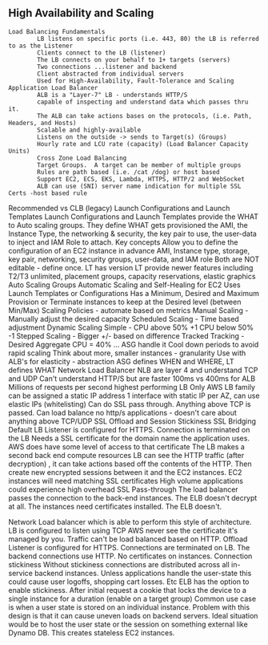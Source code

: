 ## High Availability and Scaling
    Load Balancing Fundamentals
            LB listens on specific ports (i.e. 443, 80) the LB is referred to as the Listener
            Clients connect to the LB (listener)
            The LB connects on your behalf to 1+ targets (servers)
            Two connections ...listener and backend
            Client abstracted from individual servers
            Used for High-Availability, Fault-Tolerance and Scaling
    Application Load Balancer
            ALB is a "Layer-7" LB - understands HTTP/S
            capable of inspecting and understand data which passes thru it.  
            The ALB can take actions bases on the protocols, (i.e. Path, Headers, and Hosts)
            Scalable and highly-available 
            Listens on the outside -> sends to Target(s) (Groups)
            Hourly rate and LCU rate (capacity) (Load Balancer Capacity Units)
            Cross Zone Load Balancing
            Target Groups.  A target can be member of multiple groups
            Rules are path based (i.e. /cat /dog) or host based
            Support EC2, ECS, EKS, Lambda, HTTPS, HTTP/2 and WebSocket
            ALB can use (SNI) server name indication for multiple SSL Certs -host based rule
Recommended vs CLB (legacy)
     Launch Configurations and Launch Templates
    Launch Configurations and Launch Templates provide the WHAT to Auto scaling groups.  They define WHAT gets provisioned the AMI, the Instance Type, the networking & security, the key pair to use, the user-data to inject and IAM Role to attach.
Key concepts 
            Allow you to define the configuration of an EC2 instance in advance
            AMI, Instance type, storage, key pair, networking, security groups, user-data, and IAM role
            Both are NOT editable - define once.  LT has version
            LT provide newer features including T2/T3 unlimited, placement groups, capacity reservations, elastic graphics
            Auto Scaling Groups
            Automatic Scaling and Self-Healing for EC2
            Uses Launch Templates or Configurations
            Has a Minimum, Desired and Maximum
            Provision or Terminate instances to keep at the Desired level (between Min/Max)
            Scaling Policies - automate based on metrics
            Manual Scaling - Manually adjust the desired capacity
            Scheduled Scaling - Time based adjustment
            Dynamic Scaling
            Simple - CPU above 50% +1 CPU below 50% -1
            Stepped Scaling - Bigger +/- based on difference
            Tracked Tracking - Desired Aggregate CPU = 40% ... ASG handle it
            Cool down periods to avoid rapid scaling
            Think about more, smaller instances - granularity
            Use with ALB's for elasticity - abstraction
            ASG defines WHEN and WHERE, LT defines WHAT
Network Load Balancer
        NLB are layer 4 and understand TCP and UDP
        Can't understand HTTP/S but are faster 100ms vs 400ms for ALB
        Millions of requests per second highest performing LB
        Only AWS LB family can be assigned a static IP address 1 interface with static IP per AZ, can use elastic IPs (whitelisting)
        Can do SSL pass through.  Anything above TCP is passed.
        Can load balance no http/s applications - doesn't care about anything above TCP/UDP
        SSL Offload and Session Stickiness
        SSL Bridging
        Default LB Listener is configured for HTTPS.
        Connection is terminated on the LB
        Needs a SSL certificate for the domain name the application uses.
        AWS does have some level of access to that certificate
        The LB makes a second back end compute resources
        LB can see the HTTP traffic (after decryption) , it can take actions based off the contents of the HTTP. Then create new encrypted sessions between it and the EC2 instances.
        EC2 instances will need matching SSL certificates
        High volume applications could experience high overhead
        SSL Pass-through
        The load balancer passes the connection to the back-end instances.  The ELB doesn't decrypt at all.
        The instances need certificates installed. The ELB doesn't.

Network Load balancer which is able to perform this style of architecture.  
                LB is configured to listen using TCP
                AWS never see the certificate it's managed by you.
                Traffic can't be load balanced based on HTTP.
                Offload
                Listener is configured for HTTPS.  Connections are terminated on LB.
                The backend connections use HTTP.
                No certificates on instances.
                Connection stickiness
                Without stickiness connections are distributed across all in-service backend instances.  Unless applications handle the user-state this could cause user logoffs, shopping cart losses. Etc
                ELB has the option to enable stickiness.
                After initial request a cookie that locks the device to a single instance for a duration (enable on a   target group)
                Common use case is when a user state is stored on an individual instance.
                Problem with this design is that it can cause uneven loads on backend servers.
                Ideal situation would be to host the user state or the session on something external like Dynamo DB.  This creates stateless EC2 instances.







    






